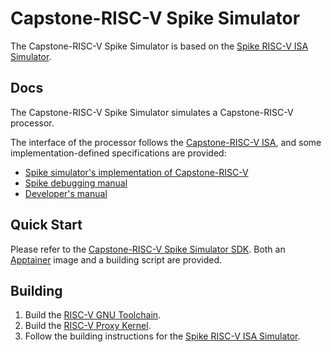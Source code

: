 # Capstone-RISC-V Spike Simulator

The Capstone-RISC-V Spike Simulator is based on the [Spike RISC-V ISA Simulator](https://github.com/riscv-software-src/riscv-isa-sim).

## Docs

The Capstone-RISC-V Spike Simulator simulates a Capstone-RISC-V processor.

The interface of the processor follows the [Capstone-RISC-V ISA](https://capstone.kisp-lab.org/specs/), and some implementation-defined specifications are provided:

- [Spike simulator's implementation of Capstone-RISC-V](docs/spike-impl.adoc)
- [Spike debugging manual](docs/spike-debug.adoc)
- [Developer's manual](docs/dev-manual.adoc)

## Quick Start

Please refer to the [Capstone-RISC-V Spike Simulator SDK](https://github.com/project-starch/transcapstone-sim).
Both an [Apptainer](https://apptainer.org/) image and a building script are provided.

## Building

1. Build the [RISC-V GNU Toolchain](https://github.com/riscv-collab/riscv-gnu-toolchain/).
2. Build the [RISC-V Proxy Kernel](https://github.com/riscv-software-src/riscv-pk/).
3. Follow the building instructions for the [Spike RISC-V ISA Simulator](https://github.com/riscv-software-src/riscv-isa-sim).
